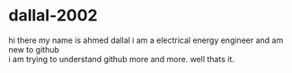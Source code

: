 # dallal-2002
hi there 
my name is ahmed dallal
i am a electrical energy engineer and am new to github  
i am trying to understand github more and more.
well thats it.
